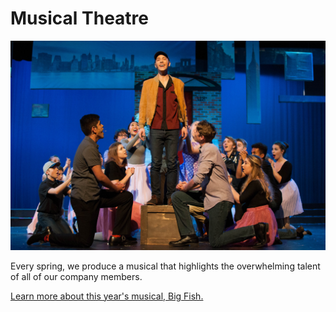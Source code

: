 # Musical Theatre

![Honeymoon in Vegas, 2018](../.gitbook/assets/dsc_0436-2.jpg)

Every spring, we produce a musical that highlights the overwhelming talent of all of our company members. 

[Learn more about this year's musical, Big Fish.](../current-season/big-fish.md)

